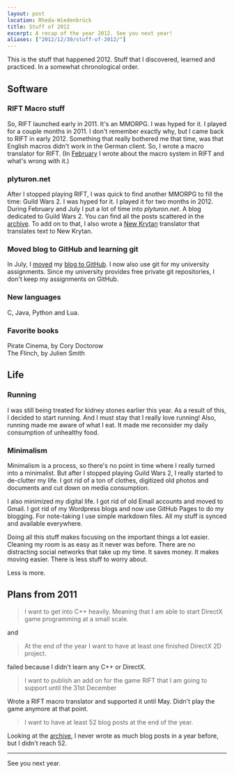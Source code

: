 ```yaml
---
layout: post
location: Rheda-Wiedenbrück
title: Stuff of 2012
excerpt: A recap of the year 2012. See you next year!
aliases: ["2012/12/30/stuff-of-2012/"]
---
```


This is the stuff that happened 2012. Stuff that I discovered, learned and practiced. In a somewhat chronological order.


## Software
### RIFT Macro stuff

So, RIFT launched early in 2011. It's an MMORPG. I was hyped for it. I played for a couple months in 2011.
I don't remember exactly why, but I came back to RIFT in early 2012. Something that really bothered me that time, was that English macros didn't work in the German client. So, I wrote a macro translator for RIFT. (In [February](/2012/02/03/the-rift-macro-system) I wrote about the macro system in RIFT and what's wrong with it.)


### plyturon.net
 
After I stopped playing RIFT, I was quick to find another MMORPG to fill the time: Guild Wars 2. I was hyped for it. I played it for two months in 2012. During February and July I put a lot of time into *plyturon.net*. A blog dedicated to Guild Wars 2. You can find all the posts scattered in the [archive](/archive/). To add on to that, I also wrote a [New Krytan](http://wiki.guildwars2.com/wiki/New_Krytan#Reading_and_translation) translator that translates text to New Krytan.

### Moved blog to GitHub and learning git

In July, I [moved](/2012/07/26/HelloGitHub) my [blog to GitHub](/2012/07/28/Setup-done). I now also use git for my university assignments. Since my university provides free private git repositories, I don't keep my assignments on GitHub.

### New languages

C, Java, Python and Lua.

### Favorite books

Pirate Cinema, by Cory Doctorow  
The Flinch, by Julien Smith

## Life

### Running

I was still being treated for kidney stones earlier this year. As a result of this, I decided to start running. And I must stay that I really love running! Also, running made me aware of what I eat. It made me reconsider my daily consumption of unhealthy food.

### Minimalism

Minimalism is a process, so there's no point in time where I really turned into a minimalist. But after I stopped playing Guild Wars 2, I really started to de-clutter my life. I got rid of a ton of clothes, digitized old photos and documents and cut down on media consumption.

I also minimized my digital life. I got rid of old Email accounts and moved to Gmail. I got rid of my Wordpress blogs and now use GitHub Pages to do my blogging. For note-taking I use simple markdown files. All my stuff is synced and available everywhere.

Doing all this stuff makes focusing on the important things a lot easier. Cleaning my room is as easy as it never was before. There are no distracting social networks that take up my time. It saves money. It makes moving easier. There is less stuff to worry about.

Less is more.

## Plans from 2011
> I want to get into C++ heavily. Meaning that I am able to start DirectX game programming at a small scale.

and

> At the end of the year I want to have at least one finished DirectX 2D project.
 
failed because I didn't learn any C++ or DirectX. 

> I want to publish an add on for the game RIFT that I am going to support until the 31st December

Wrote a RIFT macro translator and supported it until May. Didn't play the game anymore at that point.

> I want to have at least 52 blog posts at the end of the year.

Looking at the [archive](http://phansch.net/archive/), I never wrote as much blog posts in a year before, but I didn't reach 52.

----

See you next year.
